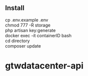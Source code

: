 

## Install
cp .env.example .env</br>
chmod 777 -R storage</br>
php artisan key:generate</br>
docker exec -it containerID bash</br>
cd directory </br>
composer update</br>
 # gtwdatacenter-api
